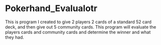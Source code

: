 # Pokerhand_Evalualotr
This is program I created to give 2 players 2 cards of a standard 52 card deck, and then give out 5 community cards. This program will evaluate the players cards and community cards and determine the winner and what they had.
